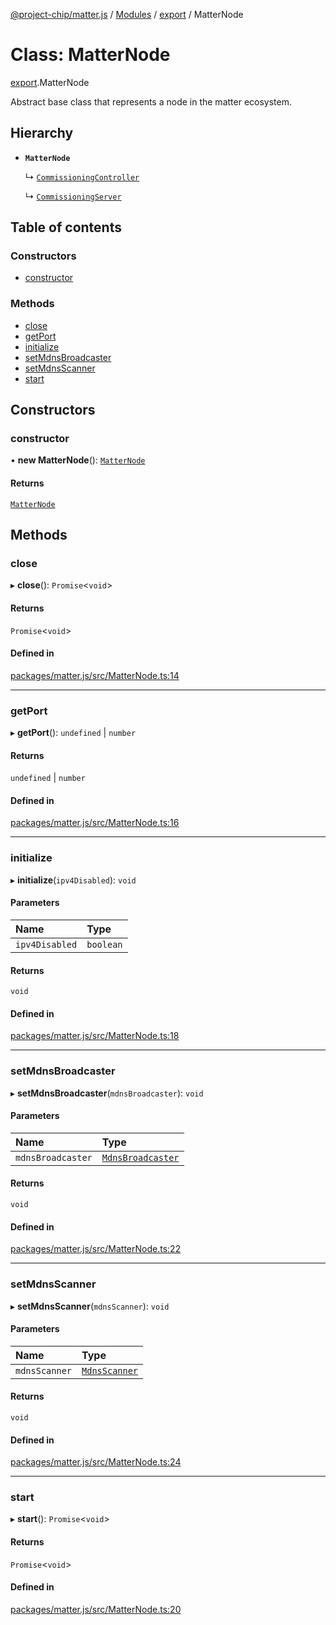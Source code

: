 [@project-chip/matter.js](../README.md) / [Modules](../modules.md) / [export](../modules/export.md) / MatterNode

# Class: MatterNode

[export](../modules/export.md).MatterNode

Abstract base class that represents a node in the matter ecosystem.

## Hierarchy

- **`MatterNode`**

  ↳ [`CommissioningController`](export.CommissioningController.md)

  ↳ [`CommissioningServer`](export.CommissioningServer.md)

## Table of contents

### Constructors

- [constructor](export.MatterNode.md#constructor)

### Methods

- [close](export.MatterNode.md#close)
- [getPort](export.MatterNode.md#getport)
- [initialize](export.MatterNode.md#initialize)
- [setMdnsBroadcaster](export.MatterNode.md#setmdnsbroadcaster)
- [setMdnsScanner](export.MatterNode.md#setmdnsscanner)
- [start](export.MatterNode.md#start)

## Constructors

### constructor

• **new MatterNode**(): [`MatterNode`](export.MatterNode.md)

#### Returns

[`MatterNode`](export.MatterNode.md)

## Methods

### close

▸ **close**(): `Promise`\<`void`\>

#### Returns

`Promise`\<`void`\>

#### Defined in

[packages/matter.js/src/MatterNode.ts:14](https://github.com/project-chip/matter.js/blob/3adaded6/packages/matter.js/src/MatterNode.ts#L14)

___

### getPort

▸ **getPort**(): `undefined` \| `number`

#### Returns

`undefined` \| `number`

#### Defined in

[packages/matter.js/src/MatterNode.ts:16](https://github.com/project-chip/matter.js/blob/3adaded6/packages/matter.js/src/MatterNode.ts#L16)

___

### initialize

▸ **initialize**(`ipv4Disabled`): `void`

#### Parameters

| Name | Type |
| :------ | :------ |
| `ipv4Disabled` | `boolean` |

#### Returns

`void`

#### Defined in

[packages/matter.js/src/MatterNode.ts:18](https://github.com/project-chip/matter.js/blob/3adaded6/packages/matter.js/src/MatterNode.ts#L18)

___

### setMdnsBroadcaster

▸ **setMdnsBroadcaster**(`mdnsBroadcaster`): `void`

#### Parameters

| Name | Type |
| :------ | :------ |
| `mdnsBroadcaster` | [`MdnsBroadcaster`](mdns_export.MdnsBroadcaster.md) |

#### Returns

`void`

#### Defined in

[packages/matter.js/src/MatterNode.ts:22](https://github.com/project-chip/matter.js/blob/3adaded6/packages/matter.js/src/MatterNode.ts#L22)

___

### setMdnsScanner

▸ **setMdnsScanner**(`mdnsScanner`): `void`

#### Parameters

| Name | Type |
| :------ | :------ |
| `mdnsScanner` | [`MdnsScanner`](mdns_export.MdnsScanner.md) |

#### Returns

`void`

#### Defined in

[packages/matter.js/src/MatterNode.ts:24](https://github.com/project-chip/matter.js/blob/3adaded6/packages/matter.js/src/MatterNode.ts#L24)

___

### start

▸ **start**(): `Promise`\<`void`\>

#### Returns

`Promise`\<`void`\>

#### Defined in

[packages/matter.js/src/MatterNode.ts:20](https://github.com/project-chip/matter.js/blob/3adaded6/packages/matter.js/src/MatterNode.ts#L20)
